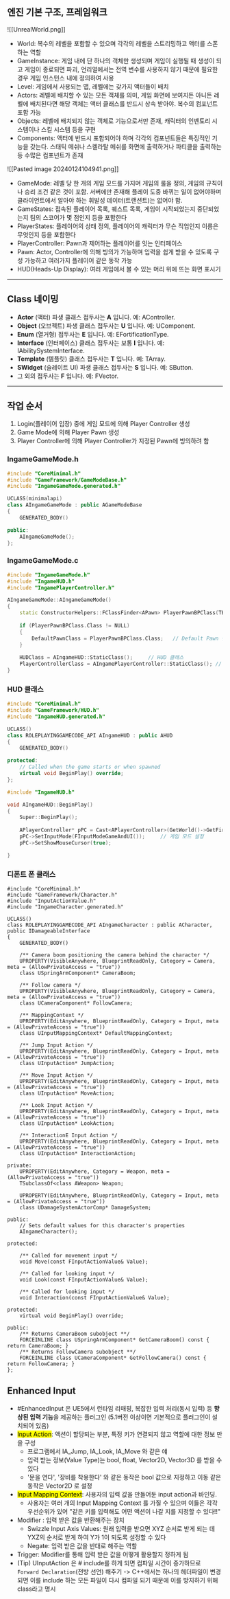 
## 엔진 기본 구조, 프레임워크
![[UnrealWorld.png]]
- World: 복수의 레벨을 포함할 수 있으며 각각의 레벨을 스트리밍하고 액터를 스폰하는 역할
- GameInstance: 게임 내에 단 하나의 객체만 생성되며 게임이 실행될 때 생성이 되고 게임이 종료되면 파괴, 언리얼에서는 전역 변수를 사용하지 않기 때문에 필요한 경우 게임 인스턴스 내에 정의하여 사용
- Level: 게임에서 사용되는 맵, 레벨에는 갖가지 액터들이 배치
- Actors: 레벨에 배치할 수 있는 모든 객체를 의미, 게임 화면에 보여지든 아니든 레벨에 배치된다면 해당 객체는 액터 클래스를 반드시 상속 받아야. 복수의 컴포넌트 포함 가능
- Objects: 레벨에 배치되지 않는 객체로 기능으로서만 존재, 캐릭터의 인벤토리 시스템이나 스킬 시스템 등을 구현
- Components: 액터에 반드시 포함되어야 하며 각각의 컴포넌트들은 특징적인 기능을 갖는다. 스태틱 메쉬나 스켈라탈 메쉬를 화면에 출력하거나 파티클을 출력하는 등 수많은 컴포넌트가 존재

![[Pasted image 20240124104941.png]]
- GameMode: 레벨 당 한 개의 게임 모드를 가지며 게임의 룰을 정의, 게임의 규칙이나 승리 조건 같은 것이 포함. 서버에만 존재해 플레이 도중 바뀌는 일이 없어야하며  클라이언트에서 알아야 하는 휘발성 데이터(트랜션트)는 없어야 함.
- GameStates: 접속된 플레이어 목록, 퀘스트 목록, 게임이 시작되었는지 중단되었는지 팀의 스코어가 몇 점인지 등을 포함한다
- PlayerStates: 플레이어의 상태 정의, 플레이어의 캐릭터가 무슨 직업인지 이름은 무엇인지 등을 포함한다
- PlayerController: Pawn과 제어하는 플레이어를 잇는 인터페이스
- Pawn: Actor, Controller에 의해 빙의가 가능하며 입력을 쉽게 받을 수 있도록 구성 가능하고 여러가지 플레이어 같은 동작 가능
- HUD(Heads-Up Display): 여러 게임에서 볼 수 있는 머리 위에 뜨는 화면 표시기

***

## Class 네이밍
- **Actor** (액터) 파생 클래스 접두사는 **A** 입니다. 예: AController.
- **Object** (오브젝트) 파생 클래스 접두사는 **U** 입니다. 예: UComponent.
- **Enum** (열거형) 접두사는 **E** 입니다. 예: EFortificationType.
- **Interface** (인터페이스) 클래스 접두사는 보통 **I** 입니다. 예: IAbilitySystemInterface.
- **Template** (템플릿) 클래스 접두사는 **T** 입니다. 예: TArray.
- **SWidget** (슬레이트 UI) 파생 클래스 접두사는 **S** 입니다. 예: SButton.
- 그 외의 접두사는 **F** 입니다. 예: FVector.


***

## 작업 순서
1. Login(플레이어 입장) 중에 게임 모드에 의해 Player Controller 생성
2. Game Mode에 의해 Player Pawn 생성
3. Player Controller에 의해 Player Controller가 지정된 Pawn에 빙의하려 함

### IngameGameMode.h
```cpp
#include "CoreMinimal.h"
#include "GameFramework/GameModeBase.h"
#include "IngameGameMode.generated.h"

UCLASS(minimalapi)
class AIngameGameMode : public AGameModeBase
{
	GENERATED_BODY()

public:
	AIngameGameMode();	
};
```
### IngameGameMode.c
```cpp
#include "IngameGameMode.h"
#include "IngameHUD.h"
#include "IngamePlayerController.h"

AIngameGameMode::AIngameGameMode()
{
	static ConstructorHelpers::FClassFinder<APawn> PlayerPawnBPClass(TEXT("/Game/RPG/Character/BP_IngameCharacter"));
	
	if (PlayerPawnBPClass.Class != NULL)
	{
		DefaultPawnClass = PlayerPawnBPClass.Class;   // Default Pawn 설정 (BP)
	}
	
	HUDClass = AIngameHUD::StaticClass();     // HUD 클래스
	PlayerControllerClass = AIngamePlayerController::StaticClass(); // 플레이어 컨트롤러 클래스
}
```


### HUD 클래스
```cpp
#include "CoreMinimal.h"
#include "GameFramework/HUD.h"
#include "IngameHUD.generated.h"

UCLASS()
class ROLEPLAYINGGAMECODE_API AIngameHUD : public AHUD
{
	GENERATED_BODY()

protected:
	// Called when the game starts or when spawned
	virtual void BeginPlay() override;	
};
```

```cpp
#include "IngameHUD.h"

void AIngameHUD::BeginPlay()
{
	Super::BeginPlay();
	
	APlayerController* pPC = Cast<APlayerController>(GetWorld()->GetFirstPlayerController());
	pPC->SetInputMode(FInputModeGameAndUI());     // 게임 모드 설정
	pPC->SetShowMouseCursor(true);

}
```



### 디폰트 폰 클래스
```
#include "CoreMinimal.h"
#include "GameFramework/Character.h"
#include "InputActionValue.h"
#include "IngameCharacter.generated.h"

UCLASS()
class ROLEPLAYINGGAMECODE_API AIngameCharacter : public ACharacter, public IDamageableInterface
{
	GENERATED_BODY()

	/** Camera boom positioning the camera behind the character */
	UPROPERTY(VisibleAnywhere, BlueprintReadOnly, Category = Camera, meta = (AllowPrivateAccess = "true"))
	class USpringArmComponent* CameraBoom;

	/** Follow camera */
	UPROPERTY(VisibleAnywhere, BlueprintReadOnly, Category = Camera, meta = (AllowPrivateAccess = "true"))
	class UCameraComponent* FollowCamera;

	/** MappingContext */
	UPROPERTY(EditAnywhere, BlueprintReadOnly, Category = Input, meta = (AllowPrivateAccess = "true"))
	class UInputMappingContext* DefaultMappingContext;

	/** Jump Input Action */
	UPROPERTY(EditAnywhere, BlueprintReadOnly, Category = Input, meta = (AllowPrivateAccess = "true"))
	class UInputAction* JumpAction;

	/** Move Input Action */
	UPROPERTY(EditAnywhere, BlueprintReadOnly, Category = Input, meta = (AllowPrivateAccess = "true"))
	class UInputAction* MoveAction;

	/** Look Input Action */
	UPROPERTY(EditAnywhere, BlueprintReadOnly, Category = Input, meta = (AllowPrivateAccess = "true"))
	class UInputAction* LookAction;

	/** InteractionE Input Action */
	UPROPERTY(EditAnywhere, BlueprintReadOnly, Category = Input, meta = (AllowPrivateAccess = "true"))
	class UInputAction* InteractionAction;

private:
	UPROPERTY(EditAnywhere, Category = Weapon, meta = (AllowPrivateAccess = "true"))
	TSubclassOf<class AWeapon> Weapon;

	UPROPERTY(EditAnywhere, BlueprintReadOnly, Category = Input, meta = (AllowPrivateAccess = "true"))
	class UDamageSystemActorComp* DamageSystem;

public:
	// Sets default values for this character's properties
	AIngameCharacter();

protected:

	/** Called for movement input */
	void Move(const FInputActionValue& Value);

	/** Called for looking input */
	void Look(const FInputActionValue& Value);

	/** Called for looking input */
	void Interaction(const FInputActionValue& Value);

protected:
	virtual void BeginPlay() override;

public:	
	/** Returns CameraBoom subobject **/
	FORCEINLINE class USpringArmComponent* GetCameraBoom() const { return CameraBoom; }
	/** Returns FollowCamera subobject **/
	FORCEINLINE class UCameraComponent* GetFollowCamera() const { return FollowCamera; }
};
```


## Enhanced Input
- #EnhancedInput 은 UE5에서 런타임 리매핑, 복잡한 입력 처리(동시 입력) 등 **향상된 입력 기능**을 제공하는 플러그인 (5.1버전 이상이면 기본적으로 플러그인이 설치되어 있음)
- <mark class="hltr-orange">Input Action</mark>: 액션이 할당되는 부분, 특정 키가 연결되지 않고 역할에 대한 정보 만을 구성
	- 프로그램에서 IA_Jump, IA_Look, IA_Move 와 같은 얘
	- 입력 받는 정보(Value Type)는 bool, float, Vector2D, Vector3D 를 받을 수 있다
	- '문을 연다', '장비를 착용한다' 와 같은 동작은 bool 값으로 지정하고 이동 같은 동작은 Vector2D 로 설정
- <mark class="hltr-orange">Input Mapping Context</mark>: 사용자의 입력 값을 만들어둔 input action과 바인딩.
	- 사용자는 여러 개의 Input Mapping Context 를 가질 수 있으며 이들은 각각 우선순위가 있어 "같은 키를 입력해도 어떤 액션이 나갈 지를 지정할 수 있다!!"
- Modifier : 입력 받은 값을 반환해주는 장치
	- Swizzle Input Axis Values: 원래 입력을 받으면 XYZ 순서로 받게 되는 데 YXZ의 순서로 받게 하여 Y가 1이 되도록 설정할 수 있다
	- Negate: 입력 받은 값을 반대로 해주는 역할
- Trigger: Modifier를 통해 입력 받은 값을 어떻게 활용할지 정하게 됨
- (Tip) UInputAction 은 # include를 하게 되면 컴파일 시간이 증가하므로 `Forward Declaration`(전방 선언) 해주기 -> C++에서는 하나의 헤더파일이 변경되면 이를  include 하는 모든 파일이 다시 컴파일 되기 때문에 이를 방지하기 위해 class라고 명시